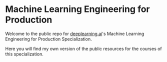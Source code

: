 # Machine Learning Engineering for Production

Welcome to the public repo for [deeplearning.ai](https://www.deeplearning.ai/)'s Machine Learning Engineering for Production Specialization.

Here you will find my own version of the public resources for the courses of this specialization.
